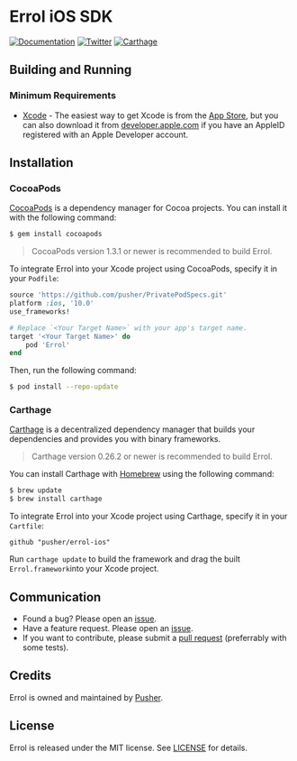 # Errol iOS SDK

[![Documentation](https://errol-ios-docs.herokuapp.com/badge.svg)](https://errol-ios-docs.herokuapp.com/Classes/Errol.html)
[![Twitter](https://img.shields.io/badge/twitter-@Pusher-blue.svg?style=flat)](http://twitter.com/Pusher)
[![Carthage](https://img.shields.io/badge/carthage-compatible-4BC51D.svg?style=flat)](https://github.com/Carthage/Carthage)

## Building and Running

### Minimum Requirements
* [Xcode](https://itunes.apple.com/us/app/xcode/id497799835) - The easiest way to get Xcode is from the [App Store](https://itunes.apple.com/us/app/xcode/id497799835?mt=12), but you can also download it from [developer.apple.com](https://developer.apple.com/) if you have an AppleID registered with an Apple Developer account.

## Installation

### CocoaPods

[CocoaPods](http://cocoapods.org) is a dependency manager for Cocoa projects. You can install it with the following command:

```bash
$ gem install cocoapods
```

> CocoaPods version 1.3.1 or newer is recommended to build Errol.

To integrate Errol into your Xcode project using CocoaPods, specify it in your `Podfile`:

```ruby
source 'https://github.com/pusher/PrivatePodSpecs.git'
platform :ios, '10.0'
use_frameworks!

# Replace `<Your Target Name>` with your app's target name.
target '<Your Target Name>' do
    pod 'Errol'
end
```

Then, run the following command:

```bash
$ pod install --repo-update
```

### Carthage

[Carthage](https://github.com/Carthage/Carthage) is a decentralized dependency manager that builds your dependencies and provides you with binary frameworks.

> Carthage version 0.26.2 or newer is recommended to build Errol.

You can install Carthage with [Homebrew](http://brew.sh/) using the following command:

```bash
$ brew update
$ brew install carthage
```

To integrate Errol into your Xcode project using Carthage, specify it in your `Cartfile`:

```ogdl
github "pusher/errol-ios"
```

Run `carthage update` to build the framework and drag the built `Errol.framework`into your Xcode project.

## Communication

- Found a bug? Please open an [issue](https://github.com/pusher/errol-ios/issues).
- Have a feature request. Please open an [issue](https://github.com/pusher/errol-ios/issues).
- If you want to contribute, please submit a [pull request](https://github.com/pusher/errol-ios/pulls) (preferrably with some tests).


## Credits

Errol is owned and maintained by [Pusher](https://pusher.com).


## License

Errol is released under the MIT license. See [LICENSE](https://github.com/pusher/errol-ios/blob/master/LICENSE) for details.
